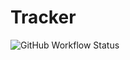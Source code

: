 # Tracker
![GitHub Workflow Status](https://img.shields.io/github/workflow/status/NikolaRoev/Tracker/Build) 
